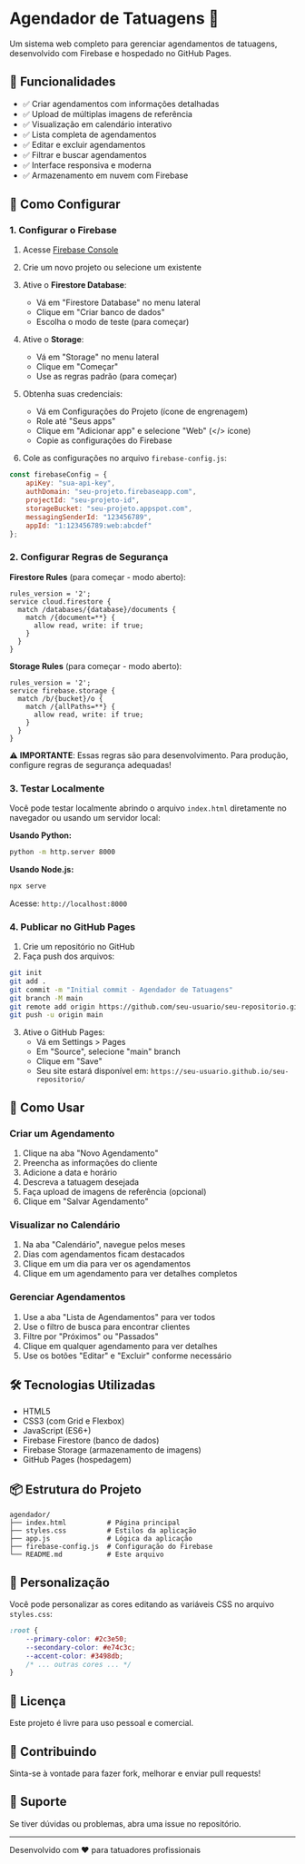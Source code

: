 # Agendador de Tatuagens 📅

Um sistema web completo para gerenciar agendamentos de tatuagens, desenvolvido com Firebase e hospedado no GitHub Pages.

## 🎨 Funcionalidades

- ✅ Criar agendamentos com informações detalhadas
- ✅ Upload de múltiplas imagens de referência
- ✅ Visualização em calendário interativo
- ✅ Lista completa de agendamentos
- ✅ Editar e excluir agendamentos
- ✅ Filtrar e buscar agendamentos
- ✅ Interface responsiva e moderna
- ✅ Armazenamento em nuvem com Firebase

## 🚀 Como Configurar

### 1. Configurar o Firebase

1. Acesse [Firebase Console](https://console.firebase.google.com/)
2. Crie um novo projeto ou selecione um existente
3. Ative o **Firestore Database**:
   - Vá em "Firestore Database" no menu lateral
   - Clique em "Criar banco de dados"
   - Escolha o modo de teste (para começar)
   
4. Ative o **Storage**:
   - Vá em "Storage" no menu lateral
   - Clique em "Começar"
   - Use as regras padrão (para começar)

5. Obtenha suas credenciais:
   - Vá em Configurações do Projeto (ícone de engrenagem)
   - Role até "Seus apps"
   - Clique em "Adicionar app" e selecione "Web" (</> ícone)
   - Copie as configurações do Firebase

6. Cole as configurações no arquivo `firebase-config.js`:

```javascript
const firebaseConfig = {
    apiKey: "sua-api-key",
    authDomain: "seu-projeto.firebaseapp.com",
    projectId: "seu-projeto-id",
    storageBucket: "seu-projeto.appspot.com",
    messagingSenderId: "123456789",
    appId: "1:123456789:web:abcdef"
};
```

### 2. Configurar Regras de Segurança

**Firestore Rules** (para começar - modo aberto):
```
rules_version = '2';
service cloud.firestore {
  match /databases/{database}/documents {
    match /{document=**} {
      allow read, write: if true;
    }
  }
}
```

**Storage Rules** (para começar - modo aberto):
```
rules_version = '2';
service firebase.storage {
  match /b/{bucket}/o {
    match /{allPaths=**} {
      allow read, write: if true;
    }
  }
}
```

⚠️ **IMPORTANTE**: Essas regras são para desenvolvimento. Para produção, configure regras de segurança adequadas!

### 3. Testar Localmente

Você pode testar localmente abrindo o arquivo `index.html` diretamente no navegador ou usando um servidor local:

**Usando Python:**
```bash
python -m http.server 8000
```

**Usando Node.js:**
```bash
npx serve
```

Acesse: `http://localhost:8000`

### 4. Publicar no GitHub Pages

1. Crie um repositório no GitHub
2. Faça push dos arquivos:

```bash
git init
git add .
git commit -m "Initial commit - Agendador de Tatuagens"
git branch -M main
git remote add origin https://github.com/seu-usuario/seu-repositorio.git
git push -u origin main
```

3. Ative o GitHub Pages:
   - Vá em Settings > Pages
   - Em "Source", selecione "main" branch
   - Clique em "Save"
   - Seu site estará disponível em: `https://seu-usuario.github.io/seu-repositorio/`

## 📱 Como Usar

### Criar um Agendamento

1. Clique na aba "Novo Agendamento"
2. Preencha as informações do cliente
3. Adicione a data e horário
4. Descreva a tatuagem desejada
5. Faça upload de imagens de referência (opcional)
6. Clique em "Salvar Agendamento"

### Visualizar no Calendário

1. Na aba "Calendário", navegue pelos meses
2. Dias com agendamentos ficam destacados
3. Clique em um dia para ver os agendamentos
4. Clique em um agendamento para ver detalhes completos

### Gerenciar Agendamentos

1. Use a aba "Lista de Agendamentos" para ver todos
2. Use o filtro de busca para encontrar clientes
3. Filtre por "Próximos" ou "Passados"
4. Clique em qualquer agendamento para ver detalhes
5. Use os botões "Editar" e "Excluir" conforme necessário

## 🛠️ Tecnologias Utilizadas

- HTML5
- CSS3 (com Grid e Flexbox)
- JavaScript (ES6+)
- Firebase Firestore (banco de dados)
- Firebase Storage (armazenamento de imagens)
- GitHub Pages (hospedagem)

## 📦 Estrutura do Projeto

```
agendador/
├── index.html          # Página principal
├── styles.css          # Estilos da aplicação
├── app.js              # Lógica da aplicação
├── firebase-config.js  # Configuração do Firebase
└── README.md           # Este arquivo
```

## 🎨 Personalização

Você pode personalizar as cores editando as variáveis CSS no arquivo `styles.css`:

```css
:root {
    --primary-color: #2c3e50;
    --secondary-color: #e74c3c;
    --accent-color: #3498db;
    /* ... outras cores ... */
}
```

## 📝 Licença

Este projeto é livre para uso pessoal e comercial.

## 🤝 Contribuindo

Sinta-se à vontade para fazer fork, melhorar e enviar pull requests!

## 📧 Suporte

Se tiver dúvidas ou problemas, abra uma issue no repositório.

---

Desenvolvido com ❤️ para tatuadores profissionais

